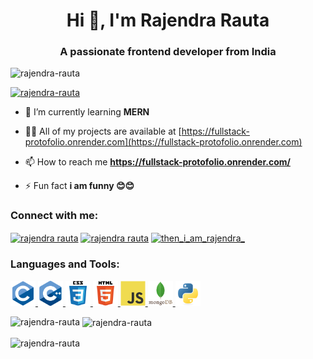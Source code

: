 <h1 align="center">Hi 👋, I'm Rajendra Rauta</h1>
<h3 align="center">A passionate frontend developer from India</h3>

<p align="left"> <img src="https://komarev.com/ghpvc/?username=rajendra-rauta&label=Profile%20views&color=0e75b6&style=flat" alt="rajendra-rauta" /> </p>

<p align="left"> <a href="https://github.com/ryo-ma/github-profile-trophy"><img src="https://github-profile-trophy.vercel.app/?username=rajendra-rauta" alt="rajendra-rauta" /></a> </p>

- 🌱 I’m currently learning **MERN**

- 👨‍💻 All of my projects are available at [https://fullstack-protofolio.onrender.com](https://fullstack-protofolio.onrender.com)

- 📫 How to reach me **https://fullstack-protofolio.onrender.com/**

- ⚡ Fun fact **i am funny 😊😊**

<h3 align="left">Connect with me:</h3>
<p align="left">
<a href="https://linkedin.com/in/rajendra rauta" target="blank"><img align="center" src="https://raw.githubusercontent.com/rahuldkjain/github-profile-readme-generator/master/src/images/icons/Social/linked-in-alt.svg" alt="rajendra rauta" height="30" width="40" /></a>
<a href="https://fb.com/rajendra rauta" target="blank"><img align="center" src="https://raw.githubusercontent.com/rahuldkjain/github-profile-readme-generator/master/src/images/icons/Social/facebook.svg" alt="rajendra rauta" height="30" width="40" /></a>
<a href="https://instagram.com/then_i_am_rajendra_" target="blank"><img align="center" src="https://raw.githubusercontent.com/rahuldkjain/github-profile-readme-generator/master/src/images/icons/Social/instagram.svg" alt="then_i_am_rajendra_" height="30" width="40" /></a>
</p>

<h3 align="left">Languages and Tools:</h3>
<p align="left"> <a href="https://www.cprogramming.com/" target="_blank" rel="noreferrer"> <img src="https://raw.githubusercontent.com/devicons/devicon/master/icons/c/c-original.svg" alt="c" width="40" height="40"/> </a> <a href="https://www.w3schools.com/cpp/" target="_blank" rel="noreferrer"> <img src="https://raw.githubusercontent.com/devicons/devicon/master/icons/cplusplus/cplusplus-original.svg" alt="cplusplus" width="40" height="40"/> </a> <a href="https://www.w3schools.com/css/" target="_blank" rel="noreferrer"> <img src="https://raw.githubusercontent.com/devicons/devicon/master/icons/css3/css3-original-wordmark.svg" alt="css3" width="40" height="40"/> </a> <a href="https://www.w3.org/html/" target="_blank" rel="noreferrer"> <img src="https://raw.githubusercontent.com/devicons/devicon/master/icons/html5/html5-original-wordmark.svg" alt="html5" width="40" height="40"/> </a> <a href="https://developer.mozilla.org/en-US/docs/Web/JavaScript" target="_blank" rel="noreferrer"> <img src="https://raw.githubusercontent.com/devicons/devicon/master/icons/javascript/javascript-original.svg" alt="javascript" width="40" height="40"/> </a> <a href="https://www.mongodb.com/" target="_blank" rel="noreferrer"> <img src="https://raw.githubusercontent.com/devicons/devicon/master/icons/mongodb/mongodb-original-wordmark.svg" alt="mongodb" width="40" height="40"/> </a> <a href="https://www.python.org" target="_blank" rel="noreferrer"> <img src="https://raw.githubusercontent.com/devicons/devicon/master/icons/python/python-original.svg" alt="python" width="40" height="40"/> </a> </p>

<p><img align="left" src="https://github-readme-stats.vercel.app/api/top-langs?username=rajendra-rauta&show_icons=true&locale=en&layout=compact" alt="rajendra-rauta" /></p>

<p>&nbsp;<img align="center" src="https://github-readme-stats.vercel.app/api?username=rajendra-rauta&show_icons=true&locale=en" alt="rajendra-rauta" /></p>

<p><img align="center" src="https://github-readme-streak-stats.herokuapp.com/?user=rajendra-rauta&" alt="rajendra-rauta" /></p>
